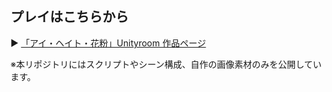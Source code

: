 
## プレイはこちらから

▶ [「アイ・ヘイト・花粉」Unityroom 作品ページ]([https://unityroom.com/games/xxxxx](https://unityroom.com/games/eyehatekafun))

※本リポジトリにはスクリプトやシーン構成、自作の画像素材のみを公開しています。
